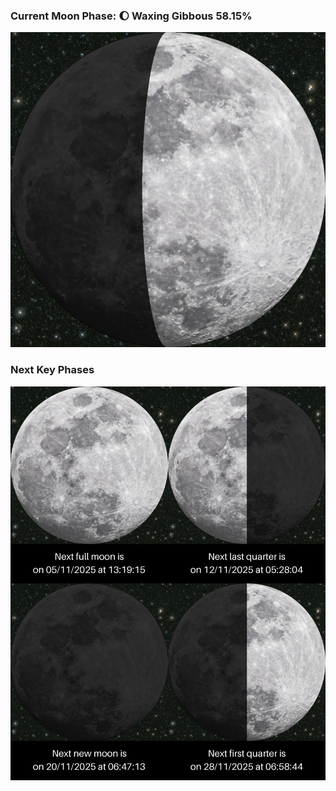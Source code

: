 ### Current Moon Phase: 🌔 Waxing Gibbous 58.15%
![Moon Phase](moonphase.png)
### Next Key Phases
![Gallery](gallery.png)